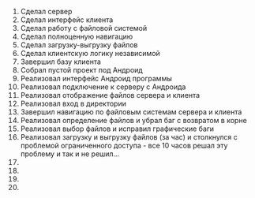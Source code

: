 1.  Сделал сервер
2.  Сделал интерфейс клиента
3.  Сделал работу с файловой системой
4.  Сделал полноценную навигацию
5.  Сделал загрузку-выгрузку файлов
6.  Сделал клиентскую логику независимой
7.  Завершил базу клиента
8.  Собрал пустой проект под Андроид
9.  Реализовал интерфейс Андроид программы
10. Реализовал подключение к серверу с Андроида
11. Реализовал отображение файлов сервера и клиента
12. Реализовал вход в директории
13. Завершил навигацию по файловым системам сервера и клиента
14. Реализовал определение файлов и убрал баг с возвратом в корне
15. Реализовал выбор файлов и исправил графические баги
16. Реализовал загрузку и выгрузку файлов (за час) и столкнулся с проблемой ограниченного доступа - все 10 часов решал эту проблему и так и не решил...
17.
18.
19.
20.